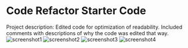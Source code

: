 # Code Refactor Starter Code
Project description: Edited code for optimization of readability. Included comments with descriptions of why the code was edited that way. 
![screenshot1](https://github.com/[3lectricfly69]/[Mod1Challenge]/tree/[main]/Screenshots/screenshot(1).png?raw=true)
![screenshot2](https://github.com/[3lectricfly69]/[Mod1Challenge]/tree/[main]/Screenshots/screenshot(2).png?raw=true)
![screenshot3](https://github.com/[3lectricfly69]/[Mod1Challenge]/tree/[main]/Screenshots/screenshot(3).png?raw=true)
![screenshot4](https://github.com/[3lectricfly69]/[Mod1Challenge]/tree/[main]/Screenshots/screenshot(4).png?raw=true)
